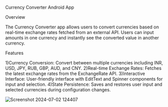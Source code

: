 Currency Converter Android App

Overview

The Currency Converter app allows users to convert currencies based on real-time exchange rates fetched from an external API. Users can input amounts in one currency and instantly see the converted value in another currency.

Features

1)Currency Conversion: Convert between multiple currencies including INR, USD, JPY, RUB, GBP, AUD, and CNY.
2)Real-time Exchange Rates: Fetches the latest exchange rates from the ExchangeRate API.
3)Interactive Interface: User-friendly interface with EditText and Spinner components for input and selection.
4)State Persistence: Saves and restores user input and selected currencies during configuration changes.

![Screenshot 2024-07-02 124407](https://github.com/dss2324/Currency_Converter/assets/129307783/3dbb63e8-ee38-4ce3-8027-861c3b50a6a5)
